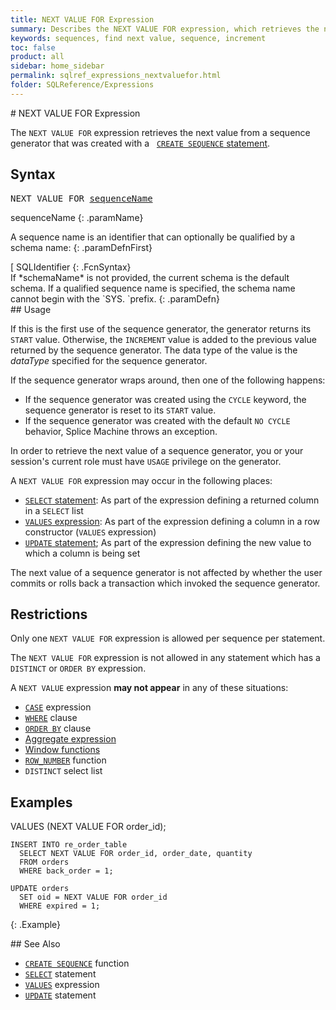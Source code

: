 ```yaml
---
title: NEXT VALUE FOR Expression
summary: Describes the NEXT VALUE FOR expression, which retrieves the next value from a sequence generator.
keywords: sequences, find next value, sequence, increment
toc: false
product: all
sidebar: home_sidebar
permalink: sqlref_expressions_nextvaluefor.html
folder: SQLReference/Expressions
---
```

<section>
<div class="TopicContent" data-swiftype-index="true" markdown="1">
# NEXT VALUE FOR Expression

The `NEXT VALUE FOR` expression retrieves the next value from a sequence
generator that was created with a &nbsp; [`CREATE SEQUENCE`
statement](sqlref_statements_createsequence.html).

## Syntax

<div class="fcnWrapperWide"><pre class="FcnSyntax">
NEXT VALUE FOR <a href="sqlref_identifiers_intro.html">sequenceName</a></pre>

</div>
<div class="paramList" markdown="1">
sequenceName
{: .paramName}

A sequence name is an identifier that can optionally be qualified by a
schema name:
{: .paramDefnFirst}

<div class="fcnWrapperWide" markdown="1">
    [ SQLIdentifier
{: .FcnSyntax}

</div>
If *schemaName* is not provided, the current schema is the default
schema. If a qualified sequence name is specified, the schema name
cannot begin with the `SYS. `prefix.
{: .paramDefn}

</div>
## Usage

If this is the first use of the sequence generator, the generator
returns its `START` value. Otherwise, the `INCREMENT` value is added to
the previous value returned by the sequence generator. The data type of
the value is the *dataType* specified for the sequence generator.

If the sequence generator wraps around, then one of the following
happens:

* If the sequence generator was created using the `CYCLE` keyword, the
  sequence generator is reset to its `START` value.
* If the sequence generator was created with the default `NO CYCLE`
  behavior, Splice Machine throws an exception.

In order to retrieve the next value of a sequence generator, you or your
session's current role must have `USAGE` privilege on the generator.

A `NEXT VALUE FOR` expression may occur in the following places:

* [`SELECT` statement](sqlref_expressions_select.html): As part of the
  expression defining a returned column in a `SELECT` list
* [`VALUES` expression](sqlref_expressions_values.html): As part of the
  expression defining a column in a row constructor (`VALUES`
  expression)
* [`UPDATE` statement](sqlref_statements_update.html); As part of the
  expression defining the new value to which a column is being set

The next value of a sequence generator is not affected by whether the
user commits or rolls back a transaction which invoked the sequence
generator.

## Restrictions

Only one `NEXT VALUE FOR` expression is allowed per sequence per
statement.

The `NEXT VALUE FOR` expression is not allowed in any statement which
has a `DISTINCT` or `ORDER BY` expression.

A `NEXT VALUE` expression **may not appear** in any of these situations:

* [`CASE`](sqlref_expressions_case.html) expression
* [`WHERE`](sqlref_clauses_where.html) clause
* [`ORDER BY`](sqlref_clauses_orderby.html) clause
* [Aggregate expression](sqlref_builtinfcns_intro.html#window)
* [Window functions](sqlref_builtinfcns_intro.html#window)
* [`ROW_NUMBER`](sqlref_builtinfcns_rownumber.html) function
* `DISTINCT` select list

## Examples

<div class="preWrapper" markdown="1">
    VALUES (NEXT VALUE FOR order_id);

    INSERT INTO re_order_table
      SELECT NEXT VALUE FOR order_id, order_date, quantity
      FROM orders
      WHERE back_order = 1;

    UPDATE orders
      SET oid = NEXT VALUE FOR order_id
      WHERE expired = 1;
{: .Example}

</div>
## See Also

* [`CREATE SEQUENCE`](sqlref_statements_createsequence.html) function
* [`SELECT`](sqlref_expressions_select.html) statement
* [`VALUES`](sqlref_expressions_values.html) expression
* [`UPDATE`](sqlref_statements_update.html) statement

</div>
</section>

